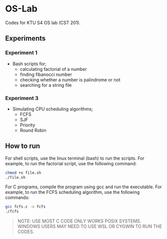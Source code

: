 # OS-Lab
Codes for KTU S4 OS lab (CST 201).

## Experiments

### Experiment 1
- Bash scripts for;
  - calculating factorial of a number
  - finding fibanocci number
  - checking whether a number is palindrome or not
  - searching for a string file

### Experiment 3
- Simulating CPU scheduling algorithms;
  - FCFS
  - SJF
  - Priority
  - Round Robin


## How to run

For shell scripts, use the linux terminal (bash) to run the scripts. For example, to run the factorial script, use the following command:
```bash
chmod +x file.sh
./file.sh
```

For C programs, compile the program using gcc and run the executable. For example, to run the FCFS scheduling algorithm, use the following commands:
```bash
gcc fcfs.c -o fcfs
./fcfs
```

> NOTE: USE MOST C CODE ONLY WORKS POSIX SYSTEMS. WINDOWS USERS MAY NEED TO USE WSL OR CYGWIN TO RUN THE CODES.